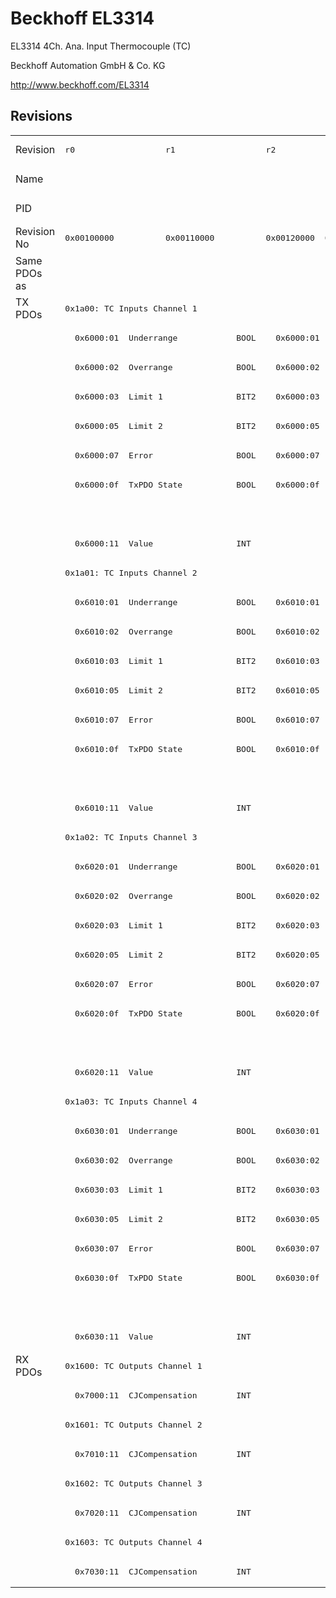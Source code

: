 # Beckhoff EL3314

EL3314 4Ch. Ana. Input Thermocouple (TC)

Beckhoff Automation GmbH & Co. KG

http://www.beckhoff.com/EL3314

## Revisions
<table>
<tr >
<td>Revision</td>
<td><pre>r0</pre></td>
<td><pre>r1</pre></td>
<td><pre>r2</pre></td>
<td><pre>r3</pre></td>
<td><pre>r4</pre></td>
<td><pre>r5</pre></td>
<td><pre>r6</pre></td>
<td><pre>r7</pre></td>
<td><pre>r8</pre></td>
<td><pre>r9</pre></td>
</tr>
<tr >
<td>Name</td>
<td colspan=10 align="center"><pre>EL3314 4Ch. Ana. Input Thermocouple (TC)</pre></td>
</tr>
<tr >
<td>PID</td>
<td colspan=10 align="center"><pre>0x0cf23052</pre></td>
</tr>
<tr >
<td>Revision No</td>
<td><pre>0x00100000</pre></td>
<td><pre>0x00110000</pre></td>
<td><pre>0x00120000</pre></td>
<td><pre>0x00130000</pre></td>
<td><pre>0x00140000</pre></td>
<td><pre>0x00150000</pre></td>
<td><pre>0x00160000</pre></td>
<td><pre>0x00170000</pre></td>
<td><pre>0x00180000</pre></td>
<td><pre>0x00190000</pre></td>
</tr>
<tr >
<td>Same PDOs as</td>
<td colspan=10 align="center"><pre></pre></td>
</tr>
<tr class="txpdo pdosection">
<td rowspan=36 valign=top>TX PDOs</td>
<td colspan=10 align="left"><pre>0x1a00: TC Inputs Channel 1</pre></td>
<td></td>
</tr>
<tr class="txpdo">
<td colspan=2 align="left"><pre>  0x6000:01  Underrange            BOOL</pre></td>
<td colspan=8 align="left"><pre>  0x6000:01  Status__Underrange    BOOL</pre></td>
</tr>
<tr class="txpdo">
<td colspan=2 align="left"><pre>  0x6000:02  Overrange             BOOL</pre></td>
<td colspan=8 align="left"><pre>  0x6000:02  Status__Overrange     BOOL</pre></td>
</tr>
<tr class="txpdo">
<td colspan=2 align="left"><pre>  0x6000:03  Limit 1               BIT2</pre></td>
<td colspan=8 align="left"><pre>  0x6000:03  Status__Limit 1       BIT2</pre></td>
</tr>
<tr class="txpdo">
<td colspan=2 align="left"><pre>  0x6000:05  Limit 2               BIT2</pre></td>
<td colspan=8 align="left"><pre>  0x6000:05  Status__Limit 2       BIT2</pre></td>
</tr>
<tr class="txpdo">
<td colspan=2 align="left"><pre>  0x6000:07  Error                 BOOL</pre></td>
<td colspan=8 align="left"><pre>  0x6000:07  Status__Error         BOOL</pre></td>
</tr>
<tr class="txpdo">
<td colspan=2 align="left"><pre>  0x6000:0f  TxPDO State           BOOL</pre></td>
<td colspan=8 align="left"><pre>  0x6000:0f  Status__TxPDO State   BOOL</pre></td>
</tr>
<tr class="txpdo">
<td colspan=9 align="left"></td>
<td><pre>  0x6000:10  Status__TxPDO Toggle  BOOL</pre></td>
</tr>
<tr class="txpdo">
<td colspan=10 align="left"><pre>  0x6000:11  Value                 INT</pre></td>
</tr>
<tr class="txpdo pdosection">
<td colspan=10 align="left"><pre>0x1a01: TC Inputs Channel 2</pre></td>
</tr>
<tr class="txpdo">
<td colspan=2 align="left"><pre>  0x6010:01  Underrange            BOOL</pre></td>
<td colspan=8 align="left"><pre>  0x6010:01  Status__Underrange    BOOL</pre></td>
</tr>
<tr class="txpdo">
<td colspan=2 align="left"><pre>  0x6010:02  Overrange             BOOL</pre></td>
<td colspan=8 align="left"><pre>  0x6010:02  Status__Overrange     BOOL</pre></td>
</tr>
<tr class="txpdo">
<td colspan=2 align="left"><pre>  0x6010:03  Limit 1               BIT2</pre></td>
<td colspan=8 align="left"><pre>  0x6010:03  Status__Limit 1       BIT2</pre></td>
</tr>
<tr class="txpdo">
<td colspan=2 align="left"><pre>  0x6010:05  Limit 2               BIT2</pre></td>
<td colspan=8 align="left"><pre>  0x6010:05  Status__Limit 2       BIT2</pre></td>
</tr>
<tr class="txpdo">
<td colspan=2 align="left"><pre>  0x6010:07  Error                 BOOL</pre></td>
<td colspan=8 align="left"><pre>  0x6010:07  Status__Error         BOOL</pre></td>
</tr>
<tr class="txpdo">
<td colspan=2 align="left"><pre>  0x6010:0f  TxPDO State           BOOL</pre></td>
<td colspan=8 align="left"><pre>  0x6010:0f  Status__TxPDO State   BOOL</pre></td>
</tr>
<tr class="txpdo">
<td colspan=9 align="left"></td>
<td><pre>  0x6010:10  Status__TxPDO Toggle  BOOL</pre></td>
</tr>
<tr class="txpdo">
<td colspan=10 align="left"><pre>  0x6010:11  Value                 INT</pre></td>
</tr>
<tr class="txpdo pdosection">
<td colspan=10 align="left"><pre>0x1a02: TC Inputs Channel 3</pre></td>
</tr>
<tr class="txpdo">
<td colspan=2 align="left"><pre>  0x6020:01  Underrange            BOOL</pre></td>
<td colspan=8 align="left"><pre>  0x6020:01  Status__Underrange    BOOL</pre></td>
</tr>
<tr class="txpdo">
<td colspan=2 align="left"><pre>  0x6020:02  Overrange             BOOL</pre></td>
<td colspan=8 align="left"><pre>  0x6020:02  Status__Overrange     BOOL</pre></td>
</tr>
<tr class="txpdo">
<td colspan=2 align="left"><pre>  0x6020:03  Limit 1               BIT2</pre></td>
<td colspan=8 align="left"><pre>  0x6020:03  Status__Limit 1       BIT2</pre></td>
</tr>
<tr class="txpdo">
<td colspan=2 align="left"><pre>  0x6020:05  Limit 2               BIT2</pre></td>
<td colspan=8 align="left"><pre>  0x6020:05  Status__Limit 2       BIT2</pre></td>
</tr>
<tr class="txpdo">
<td colspan=2 align="left"><pre>  0x6020:07  Error                 BOOL</pre></td>
<td colspan=8 align="left"><pre>  0x6020:07  Status__Error         BOOL</pre></td>
</tr>
<tr class="txpdo">
<td colspan=2 align="left"><pre>  0x6020:0f  TxPDO State           BOOL</pre></td>
<td colspan=8 align="left"><pre>  0x6020:0f  Status__TxPDO State   BOOL</pre></td>
</tr>
<tr class="txpdo">
<td colspan=9 align="left"></td>
<td><pre>  0x6020:10  Status__TxPDO Toggle  BOOL</pre></td>
</tr>
<tr class="txpdo">
<td colspan=10 align="left"><pre>  0x6020:11  Value                 INT</pre></td>
</tr>
<tr class="txpdo pdosection">
<td colspan=10 align="left"><pre>0x1a03: TC Inputs Channel 4</pre></td>
</tr>
<tr class="txpdo">
<td colspan=2 align="left"><pre>  0x6030:01  Underrange            BOOL</pre></td>
<td colspan=8 align="left"><pre>  0x6030:01  Status__Underrange    BOOL</pre></td>
</tr>
<tr class="txpdo">
<td colspan=2 align="left"><pre>  0x6030:02  Overrange             BOOL</pre></td>
<td colspan=8 align="left"><pre>  0x6030:02  Status__Overrange     BOOL</pre></td>
</tr>
<tr class="txpdo">
<td colspan=2 align="left"><pre>  0x6030:03  Limit 1               BIT2</pre></td>
<td colspan=8 align="left"><pre>  0x6030:03  Status__Limit 1       BIT2</pre></td>
</tr>
<tr class="txpdo">
<td colspan=2 align="left"><pre>  0x6030:05  Limit 2               BIT2</pre></td>
<td colspan=8 align="left"><pre>  0x6030:05  Status__Limit 2       BIT2</pre></td>
</tr>
<tr class="txpdo">
<td colspan=2 align="left"><pre>  0x6030:07  Error                 BOOL</pre></td>
<td colspan=8 align="left"><pre>  0x6030:07  Status__Error         BOOL</pre></td>
</tr>
<tr class="txpdo">
<td colspan=2 align="left"><pre>  0x6030:0f  TxPDO State           BOOL</pre></td>
<td colspan=8 align="left"><pre>  0x6030:0f  Status__TxPDO State   BOOL</pre></td>
</tr>
<tr class="txpdo">
<td colspan=9 align="left"></td>
<td><pre>  0x6030:10  Status__TxPDO Toggle  BOOL</pre></td>
</tr>
<tr class="txpdo">
<td colspan=10 align="left"><pre>  0x6030:11  Value                 INT</pre></td>
</tr>
<tr class="rxpdo pdosection">
<td rowspan=8 valign=top>RX PDOs</td>
<td colspan=10 align="left"><pre>0x1600: TC Outputs Channel 1</pre></td>
<td></td>
</tr>
<tr class="rxpdo">
<td colspan=10 align="left"><pre>  0x7000:11  CJCompensation        INT</pre></td>
</tr>
<tr class="rxpdo pdosection">
<td colspan=10 align="left"><pre>0x1601: TC Outputs Channel 2</pre></td>
</tr>
<tr class="rxpdo">
<td colspan=10 align="left"><pre>  0x7010:11  CJCompensation        INT</pre></td>
</tr>
<tr class="rxpdo pdosection">
<td colspan=10 align="left"><pre>0x1602: TC Outputs Channel 3</pre></td>
</tr>
<tr class="rxpdo">
<td colspan=10 align="left"><pre>  0x7020:11  CJCompensation        INT</pre></td>
</tr>
<tr class="rxpdo pdosection">
<td colspan=10 align="left"><pre>0x1603: TC Outputs Channel 4</pre></td>
</tr>
<tr class="rxpdo">
<td colspan=10 align="left"><pre>  0x7030:11  CJCompensation        INT</pre></td>
</tr>
</table>
